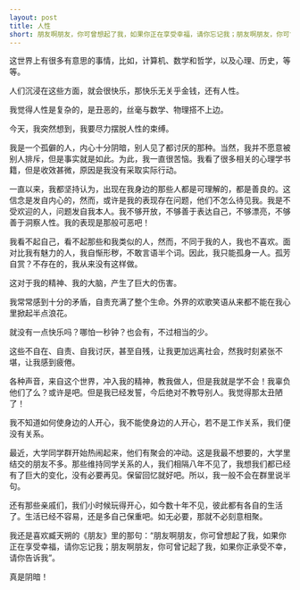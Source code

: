 ```yaml
---
layout: post
title: 人性
short: 朋友啊朋友，你可曾想起了我，如果你正在享受幸福，请你忘记我；朋友啊朋友，你可曾记起了我，如果你正承受不幸，请你告诉我
---
```


这世界上有很多有意思的事情，比如，计算机、数学和哲学，以及心理、历史，等等。

人们沉浸在这些方面，就会很快乐，那快乐无关乎金钱，还有人性。

我觉得人性是复杂的，是丑恶的，丝毫与数学、物理搭不上边。

今天，我突然想到，我要尽力摆脱人性的束缚。

我是一个孤僻的人，内心十分阴暗，别人见了都讨厌的那种。当然，我并不愿意被别人排斥，但是事实就是如此。为此，我一直很苦恼。我看了很多相关的心理学书籍，但是收效甚微，原因是我没有采取实际行动。

一直以来，我都坚持认为，出现在我身边的那些人都是可理解的，都是善良的。这信念是发自内心的，然而，或许是我的表现存在问题，他们不怎么待见我。我是不受欢迎的人，问题发自我本人。我不够开放，不够善于表达自己，不够漂亮，不够善于洞察人性。我的表现是那般可恶吧！

我看不起自己，看不起那些和我类似的人，然而，不同于我的人，我也不喜欢。面对比我有魅力的人，我自惭形秽，不敢言语半个词。因此，我只能孤身一人。孤芳自赏？不存在的，我从来没有这样做。

这对于我的精神、我的大脑，产生了巨大的伤害。

我常常感到十分的矛盾，自责充满了整个生命。外界的欢歌笑语从来都不能在我心里掀起半点浪花。

就没有一点快乐吗？哪怕一秒钟？也会有，不过相当的少。

这些不自在、自责、自我讨厌，甚至自残，让我更加远离社会，然我时刻紧张不堪，让我感到疲倦。

各种声音，来自这个世界，冲入我的精神，教我做人，但是我就是学不会！我辜负他们了么？或许是吧。但是我已经发誓，今后绝对不教导别人。我觉得那太丑陋了！

我不知道如何使身边的人开心，我不能使身边的人开心，若不是工作关系，我们便没有关系。

最近，大学同学群开始热闹起来，他们有聚会的冲动。这是我最不想要的，大学里结交的朋友不多。那些维持同学关系的人，我们相隔八年不见了，我想我们都已经有了巨大的变化，没有必要再见。保留回忆就好吧。所以，我一般不会在群里说半句。

还有那些亲戚们，我们小时候玩得开心，如今数十年不见，彼此都有各自的生活了。生活已经不容易，还是多自己保重吧。如无必要，那就不必刻意相聚。

我还是喜欢臧天朔的《朋友》里的那句：“朋友啊朋友，你可曾想起了我，如果你正在享受幸福，请你忘记我；朋友啊朋友，你可曾记起了我，如果你正承受不幸，请你告诉我”。

真是阴暗！
